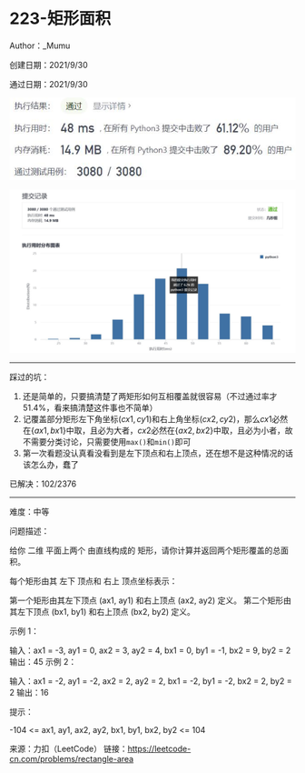# 223-矩形面积

Author：_Mumu

创建日期：2021/9/30

通过日期：2021/9/30

![](./通过截图2.jpg)

![](./通过截图1.jpg)

*****

踩过的坑：

1. 还是简单的，只要搞清楚了两矩形如何互相覆盖就很容易（不过通过率才51.4%，看来搞清楚这件事也不简单）
2. 记覆盖部分矩形左下角坐标$(cx1, cy1)$​​和右上角坐标$(cx2, cy2)$​​，那么$cx1$​​必然在$\{ax1, bx1\}$​​中取，且必为大者，$cx2$​​必然在$\{ax2, bx2\}$​​​​中取，且必为小者，故不需要分类讨论，只需要使用`max()`和`min()`即可
3. 第一次看题没认真看没看到是左下顶点和右上顶点，还在想不是这种情况的话该怎么办，蠢了

已解决：102/2376

*****

难度：中等

问题描述：

给你 二维 平面上两个 由直线构成的 矩形，请你计算并返回两个矩形覆盖的总面积。

每个矩形由其 左下 顶点和 右上 顶点坐标表示：

第一个矩形由其左下顶点 (ax1, ay1) 和右上顶点 (ax2, ay2) 定义。
第二个矩形由其左下顶点 (bx1, by1) 和右上顶点 (bx2, by2) 定义。


示例 1：


输入：ax1 = -3, ay1 = 0, ax2 = 3, ay2 = 4, bx1 = 0, by1 = -1, bx2 = 9, by2 = 2
输出：45
示例 2：

输入：ax1 = -2, ay1 = -2, ax2 = 2, ay2 = 2, bx1 = -2, by1 = -2, bx2 = 2, by2 = 2
输出：16


提示：

-104 <= ax1, ay1, ax2, ay2, bx1, by1, bx2, by2 <= 104

来源：力扣（LeetCode）
链接：https://leetcode-cn.com/problems/rectangle-area
